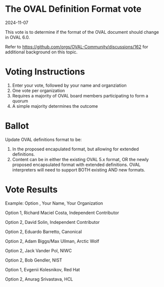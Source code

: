 # The OVAL Definition Format vote

2024-11-07

This vote is to determine if the format of the OVAL document should change in OVAL 6.0.

Refer to https://github.com/orgs/OVAL-Community/discussions/162 for additional background on this topic.

# Voting Instructions
1.  Enter your vote, followed by your name and organziation
2.  One vote per organization
3.  Requires a majority of OVAL board members participating to form a quorum
4.  A simple majority determines the outcome

# Ballot
Update OVAL definitions format to be:
1. In the proposed encapulated format, but allowing for extended definitions.
2. Content can be in either the existing OVAL 5.x format, OR the newly proposed encapsulated format with extended definitions.   OVAL interpreters will need to support BOTH existing AND new formats.

# Vote Results
Example:  Option <X>, Your Name, Your Organization

Option 1, Richard Maciel Costa, Independent Contributor

Option 2, David Solin, Independent Contributor

Option 2, Eduardo Barretto, Canonical

Option 2, Adam Biggs/Max Ullman, Arctic Wolf

Option 2, Jack Vander Pol, NIWC

Option 2, Bob Gendler, NIST

Option 1, Evgenii Kolesnikov, Red Hat

Option 2, Anurag Srivastava, HCL

